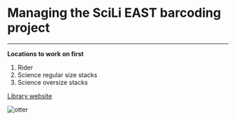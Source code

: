 # Managing the SciLi EAST barcoding project

-------------------

**Locations to work on first**

1. Rider
2. Science regular size stacks
3. Science oversize stacks

[Library website](https://www.wesleyan.edu/libr/)

![otter](https://images.immediate.co.uk/production/volatile/sites/23/2016/08/GettyImages-557059821-836aa91.jpg?quality=45&resize=620,413)
